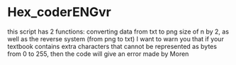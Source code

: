 # Hex_coderENGvr
this script has 2 functions: converting data from txt to png size of n by 2, as well as the reverse system (from png to txt) I want to warn you that if your textbook contains extra characters that cannot be represented as bytes from 0 to 255, then the code will give an error
made by Moren
